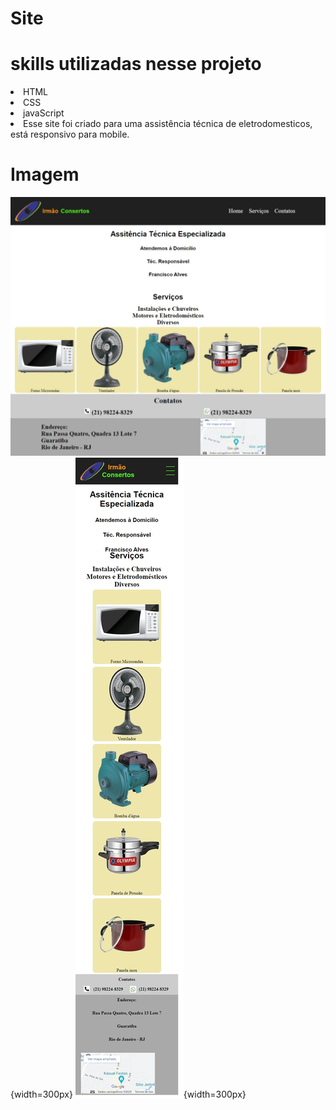# Site

# skills utilizadas nesse projeto
<li>HTML</li>
<li>CSS</li>
<li>javaScript</li>

<li>Esse site foi criado para uma assistência técnica de eletrodomesticos, está responsivo para mobile.</li>

# Imagem
![imagem](./img/pagina%20web.jpeg#left){width=300px}
![imagem](./img/pagina%20mobile.jpeg#rigth){width=300px}
